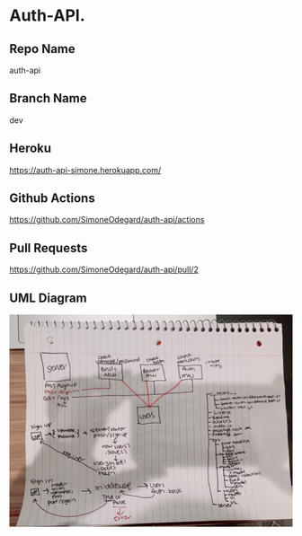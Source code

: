 # Auth-API.

## Repo Name
auth-api

## Branch Name
dev

## Heroku
https://auth-api-simone.herokuapp.com/

## Github Actions
https://github.com/SimoneOdegard/auth-api/actions

## Pull Requests
https://github.com/SimoneOdegard/auth-api/pull/2

## UML Diagram
![UML](./assets/uml.jpg)